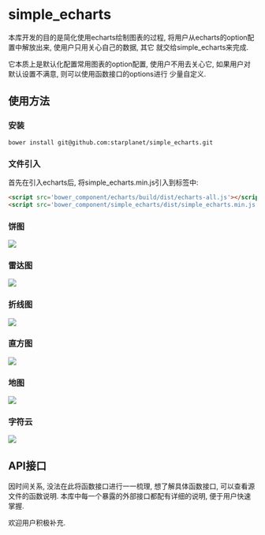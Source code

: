 # simple_echarts
本库开发的目的是简化使用echarts绘制图表的过程, 将用户从echarts的option配置中解放出来, 使用户只用关心自己的数据, 其它
就交给simple_echarts来完成.

它本质上是默认化配置常用图表的option配置, 使用户不用去关心它, 如果用户对默认设置不满意, 则可以使用函数接口的options进行
少量自定义.

## 使用方法

### 安装
```shell
bower install git@github.com:starplanet/simple_echarts.git
```

###  文件引入

首先在引入echarts后, 将simple_echarts.min.js引入到<head>标签中:
```html
<script src='bower_component/echarts/build/dist/echarts-all.js'></script>
<script src='bower_component/simple_echarts/dist/simple_echarts.min.js'></script>
```

### 饼图
<img src="example/img/pie.png"/>

### 雷达图
<img src="example/img/radar.png"/>

### 折线图
<img src="example/img/line.png"/>

### 直方图
<img src="example/img/histogram.png"/>

### 地图
<img src="example/img/map.png"/>

### 字符云
<img src="example/img/wcloud.png"/>

## API接口
因时间关系, 没法在此将函数接口进行一一梳理, 想了解具体函数接口, 可以查看源文件的函数说明.
本库中每一个暴露的外部接口都配有详细的说明, 便于用户快速掌握.

欢迎用户积极补充.
